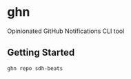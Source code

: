 # ghn

Opinionated GitHub Notifications CLI tool

## Getting Started

```sh
ghn repo sdh-beats 
```
